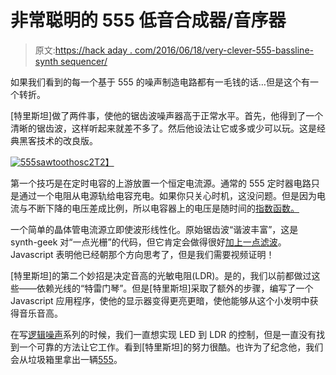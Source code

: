 # 非常聪明的 555 低音合成器/音序器

> 原文:[https://hack aday . com/2016/06/18/very-clever-555-bassline-synth sequencer/](https://hackaday.com/2016/06/18/very-clever-555-bassline-synthsequencer/)

如果我们看到的每一个基于 555 的噪声制造电路都有一毛钱的话…但是这个有一个转折。

[特里斯坦]做了两件事，使他的锯齿波噪声器高于正常水平。首先，他得到了一个清晰的锯齿波，这样听起来就差不多了。然后他设法让它或多或少可以玩。这是经典黑客技术的改良版。

[![555sawtoothosc2](../Images/85e7794d790ac7291862c92ae3783c24.png)T2】](https://hackaday.com/wp-content/uploads/2016/06/555sawtoothosc2.png)

第一个技巧是在定时电容的上游放置一个恒定电流源。通常的 555 定时器电路只是通过一个电阻从电源轨给电容充电。如果你只关心时机，这没问题。但是因为电流与不断下降的电压差成比例，所以电容器上的电压是随时间的[指数函数。](http://hyperphysics.phy-astr.gsu.edu/hbase/electric/capchg.html)

一个简单的晶体管电流源立即使波形线性化。原始锯齿波“谐波丰富”，这是 synth-geek 对“一点光栅”的代码，但它肯定会做得很好[加上一点滤波](https://tristandabbles.wordpress.com/2011/06/15/the-steiner-resonant-filter-a-new-adaptation)。Javascript 表明他已经朝那个方向思考了，但是我们需要视频证明！

[特里斯坦]的第二个妙招是决定音高的光敏电阻(LDR)。是的，我们以前都做过这些——依赖光线的“特雷门琴”。但是[特里斯坦]采取了额外的步骤，编写了一个 Javascript 应用程序，使他的显示器变得更亮更暗，使他能够从这个小发明中获得音乐音高。

在写[逻辑噪声](http://hackaday.com/?s=logic+noise)系列的时候，我们一直想实现 LED 到 LDR 的控制，但是一直没有找到一个可靠的方法让它工作。看到[特里斯坦]的努力很酷。也许为了纪念他，我们会从垃圾箱里拿出一辆[555](http://hackaday.com/2016/02/23/555-teardown-and-analysis/)。